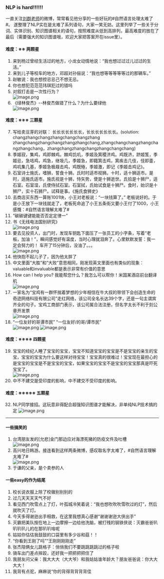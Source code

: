 ### NLP is hard!!!!!!
一直关注[刘群老师](https://weibo.com/liuqunmttodeath?refer_flag=1001030103_)的微博，常常看见他分享的一些好玩的#自然语言处理太难了#。
遂整理了NLP实在是太难了系列语句，大家一笑无妨。这里列举了一些关于分词、实体识别、知识图谱相关的语句，按照难度从低到高排列，最高难度的放在了最后（需要强大的知识图谱哦，欢迎大家把答案开在issue里）。
#### 难度：※※ 两颗星
1. 来到杨过曾经生活过的地方，小龙女动情地说：“我也想过过过儿过过的生活。”
2. 来到儿子等校车的地方，邓超对孙俪说：“我也想等等等等等过的那辆车。”
3. 赵敏说：我也想控忌忌己不想无忌。
4. 你也想犯范范范玮琪犯过的错吗
5. 对叙打击是一次性行为？  
![image.png](https://upload-images.jianshu.io/upload_images/2528310-a0314dadb85937fc.png?imageMogr2/auto-orient/strip%7CimageView2/2/w/300)
6. 《绿林俊杰》--林俊杰做错了什么？为什么要绿他  
![image.png](https://upload-images.jianshu.io/upload_images/2528310-3d2e842b069d632b.png?imageMogr2/auto-orient/strip%7CimageView2/2/w/300)
#### 难度：※※※ 三颗星
7. 写给卖豆芽的对联： 长长长长长长长，长长长长长长长。(solution: changzhangchangzhangchangchangzhang zhangchangzhangchangzhangzhangchang,zhangchangchangzhangchangzhangchang，zhangchangzhangchangzhangchangchang)
8. 季姬寂，集鸡，鸡即棘鸡。棘鸡饥叽，季姬及箕稷济鸡。鸡既济，跻姬笈，季姬忌，急咭鸡，鸡急，继圾几，季姬急，即籍箕击鸡，箕疾击几伎，伎即齑，鸡叽集几基，季姬急极屐击鸡，鸡既殛，季姬激，即记《季姬击鸡记》。
9. 石室诗士施氏，嗜狮，誓食十狮。氏时时适市视狮。十时，适十狮适市。是时，适施氏适市。施氏视是十狮，恃矢势，使是十狮逝世。氏拾是十狮尸，适石室。石室湿，氏使侍拭石室。石室拭，氏始试食是十狮尸。食时，始识是十狮尸，实十石狮尸。试释是事。《施氏食狮史》
10. 去商店买东西一算账1001块，小王对老板说：“一块钱算了。” 老板说好的。于是小王放下一块钱就走了，老板死命追了小王五条街又要小王付了1000，小王感慨：#自然语言理解太难了# ​
11. “碳碳键键能能否否定定律一” ​
12. 书《无线电法国别研究》  
![image.png](https://upload-images.jianshu.io/upload_images/2528310-a80a498f5e42ebd1.png?imageMogr2/auto-orient/strip%7CimageView2/2/w/300)
13. 要去见投资人，出门时，发现车钥匙下面压了一张员工的小字条，写着“老板，加油！”，瞬间感觉好有温度，当时心理就泪奔了。心里默默发誓：我一定会努力的！ 车开了15分钟后，没油了。。。  
![image.png](https://upload-images.jianshu.io/upload_images/2528310-2232cd627f8ec39b.png?imageMogr2/auto-orient/strip%7CimageView2/2/w/300)
14. 他快抱不起儿子了，因为他太胖了
15. 中文里面“大胜”和“大败”意思相同，刚发现英文里面也有类似的现象：valuable和invaluable都是表示非常有价值的意思
16. How can I help you? 我能帮您什么？我怎么可以帮你！米国某酒店前台翻译机  
![image.png](https://upload-images.jianshu.io/upload_images/2528310-13a1aacd324fd1c1.png?imageMogr2/auto-orient/strip%7CimageView2/2/w/300) ​
17. 一家名为“宝鸡有一群怀揣着梦想的少年相信在牛大叔的带领下会创造生命的奇迹网络科技有限公司”走红网络，该公司全名长达39个字，还是一句主谓宾齐全的句子。宝鸡工商部门表示，该公司属合法注册，但名字太长不利于刻公章开发票  
![image.png](https://upload-images.jianshu.io/upload_images/2528310-6b60dbfc8ca2ad7c.png?imageMogr2/auto-orient/strip%7CimageView2/2/w/300)
18. “一位友好的哥谭市民” “一位友好/的哥/谭市民”  
![image.png](https://upload-images.jianshu.io/upload_images/2528310-fcec3a4883bf8bb8.png?imageMogr2/auto-orient/strip%7CimageView2/2/w/300)
![image.png](https://upload-images.jianshu.io/upload_images/2528310-cae0e2ba1e84dd74.png?imageMogr2/auto-orient/strip%7CimageView2/2/w/300)
#### 难度：※※※※ 四颗星
19. 宝宝的经纪人睡了宝宝的宝宝，宝宝不知道宝宝的宝宝是不是宝宝的亲生的宝宝，宝宝的宝宝为什么要这样对待宝宝！宝宝真的很难过！宝宝现在最担心的是宝宝的宝宝是不是宝宝的宝宝，如果宝宝的宝宝不是宝宝的宝宝那真是吓死宝宝了。  
![image.png](https://upload-images.jianshu.io/upload_images/2528310-7b4455feb9934234.png?imageMogr2/auto-orient/strip%7CimageView2/2/w/300)
31. 中不不建交是受印度的影响，中不建交不受印度的影响。
#### 难度：※※※※※ 五颗星
32. NLP同学接招。这玩意非得配合超强知识图谱才能解决，非单纯NLP技术搞的定
![image.png](https://upload-images.jianshu.io/upload_images/2528310-a79b54c3ab6c170a.png?imageMogr2/auto-orient/strip%7CimageView2/2/w/300)
---------
#### 一些搞笑的
1. 台湾朋友发的[允悲]金门那边应对海漂死猪的防疫文件及吐槽  
![image.png](https://upload-images.jianshu.io/upload_images/2528310-8a1c35e783ccbe62.png?imageMogr2/auto-orient/strip%7CimageView2/2/w/300)
2. 高兴地日韩游。接连看到这样两条微博，感叹取名字太难了，#自然语言理解太难了#  
![image.png](https://upload-images.jianshu.io/upload_images/2528310-a85309c022fcaf91.png?imageMogr2/auto-orient/strip%7CimageView2/2/w/300)
3. 于谦的父亲，是个卖参的人
#### 一些easy的作为结尾
1. 校长说衣服上除了校徽别别别的
2. 过几天天天天气不好
3. 看见西门吹雪点上了灯，叶孤城冷笑着说：“我也想吹吹吹雪吹过的灯”，然后就吹灭了灯。
4. 今天多得谢逊出手相救，在这里我想真心感谢“谢谢谢逊大侠出手”
5. 灭霸把美队按在地上一边摩擦一边给他洗脑，被打残的钢铁侠说：灭霸爸爸叭叭叭叭儿的在那叭叭啥呢
6. 姑姑你估估我鼓鼓的口袋里有多少谷和菇！！
7. “你看到王刚了吗”“王刚刚刚刚走”
8. 张杰陪俩女儿跳格子：俏俏我们不要跳跳跳跳过的格子啦
9. 骑车出门差点摔跤，还好我一把把把把住了
10. 我朋友问父亲：我大大大（大大爷）和我姑姑谁年龄大？朋友爸爸说：你大大大大！
11. 我背有点驼，麻麻说“你的背得背背背背佳
